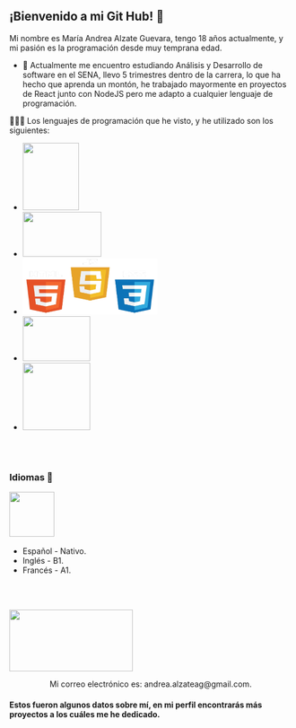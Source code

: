 ## **¡Bienvenido a mi Git Hub!** 👋

Mi nombre es María Andrea Alzate Guevara, tengo 18 años actualmente, y mi pasión es la programación desde muy temprana edad.

- 🌱 Actualmente me encuentro estudiando Análisis y Desarrollo de software en el SENA, llevo 5 trimestres dentro de la carrera, lo que ha hecho que aprenda un montón, he trabajado mayormente en proyectos de React junto con NodeJS pero me adapto a cualquier lenguaje de programación.


👩🏼‍💻 Los lenguajes de programación que he visto, y he utilizado son los siguientes:
* <img src="https://upload.wikimedia.org/wikipedia/commons/thumb/1/18/ISO_C%2B%2B_Logo.svg/1822px-ISO_C%2B%2B_Logo.svg.png" height="120" width="100">
* <img src="https://upload.wikimedia.org/wikipedia/commons/thumb/2/27/PHP-logo.svg/2560px-PHP-logo.svg.png" height="80" width="140">
* <img src="./front.png" height="100" width="240">
* <img src="https://1000logos.net/wp-content/uploads/2020/08/Python-Logo.png" height="80" width="120">
* <img src="https://media2.dev.to/dynamic/image/width=1000,height=420,fit=cover,gravity=auto,format=auto/https%3A%2F%2Fdev-to-uploads.s3.amazonaws.com%2Fuploads%2Farticles%2Fjplnld3gptkremcqom5q.png" height="120" width="120">
    
     
<br> <br>
<h3> Idiomas 🚀 </h3> <img src="https://cdn-icons-png.flaticon.com/512/3898/3898082.png" height="80" width="80"> 

- Español - Nativo.
- Inglés - B1.
- Francés - A1.


<br><br>
<p style="text-align: center; display:flex; ">
<img src="https://marcosgutierrez.mx/wp-content/uploads/2021/11/titulo-contactame-blue.png" height="110" width="220"> 
</p>

<p style="text-align: center;" >Mi correo electrónico es: andrea.alzateag@gmail.com.</p>


<h4> Estos fueron algunos datos sobre mí, en mi perfil encontrarás más proyectos a los cuáles me he dedicado.</h4>
